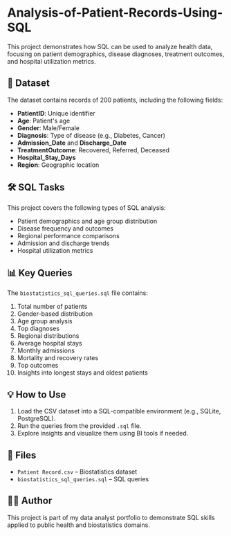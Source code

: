 # Analysis-of-Patient-Records-Using-SQL


This project demonstrates how SQL can be used to analyze health data, focusing on patient demographics, disease diagnoses, treatment outcomes, and hospital utilization metrics.

## 📁 Dataset

The dataset contains records of 200 patients, including the following fields:

- **PatientID**: Unique identifier  
- **Age**: Patient's age  
- **Gender**: Male/Female  
- **Diagnosis**: Type of disease (e.g., Diabetes, Cancer)  
- **Admission_Date** and **Discharge_Date**  
- **TreatmentOutcome**: Recovered, Referred, Deceased  
- **Hospital_Stay_Days**  
- **Region**: Geographic location  

## 🛠 SQL Tasks

This project covers the following types of SQL analysis:

- Patient demographics and age group distribution  
- Disease frequency and outcomes  
- Regional performance comparisons  
- Admission and discharge trends  
- Hospital utilization metrics  

## 📊 Key Queries

The `biostatistics_sql_queries.sql` file contains:

1. Total number of patients  
2. Gender-based distribution  
3. Age group analysis  
4. Top diagnoses  
5. Regional distributions  
6. Average hospital stays  
7. Monthly admissions  
8. Mortality and recovery rates  
9. Top outcomes  
10. Insights into longest stays and oldest patients  

## 💡 How to Use

1. Load the CSV dataset into a SQL-compatible environment (e.g., SQLite, PostgreSQL).  
2. Run the queries from the provided `.sql` file.  
3. Explore insights and visualize them using BI tools if needed.  

## 📂 Files

- `Patient Record.csv` – Biostatistics dataset  
- `biostatistics_sql_queries.sql` – SQL queries  

## 🧑‍💻 Author

This project is part of my data analyst portfolio to demonstrate SQL skills applied to public health and biostatistics domains.
